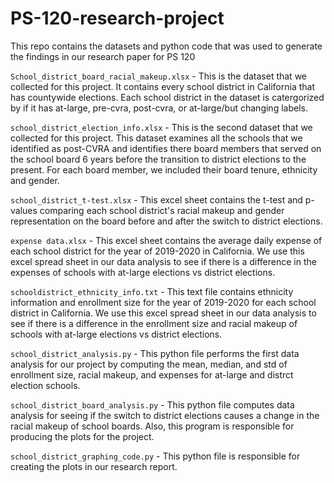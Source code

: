# PS-120-research-project
This repo contains the datasets and python code that was used to generate the findings in our research paper for PS 120

`School_district_board_racial_makeup.xlsx` - This is the dataset that we collected for this project. It contains every school district in California that has countywide elections. Each school district in the dataset is catergorized by if it has at-large, pre-cvra, post-cvra, or at-large/but changing labels.

`school_district_election_info.xlsx` - This is the second dataset that we collected for this project. This dataset examines all the schools that we identified as post-CVRA and identifies there board members that served on the school board 6 years before the transition to district elections to the present. For each board member, we included their board tenure, ethnicity and gender.

`school_district_t-test.xlsx` - This excel sheet contains the t-test and p-values comparing each school district's racial makeup and gender representation on the board before and after the switch to district elections. 

`expense data.xlsx` - This excel sheet contains the average daily expense of each school district for the year of 2019-2020 in California. We use this excel spread sheet in our data analysis to see if there is a difference in the expenses of schools with at-large elections vs district elections.

`schooldistrict_ethnicity_info.txt` - This text file contains ethnicity information and enrollment size for the year of 2019-2020 for each school district in California.  We use this excel spread sheet in our data analysis to see if there is a difference in the enrollment size and racial makeup of schools with at-large elections vs district elections.

`school_district_analysis.py` - This python file performs the first data analysis for our project by computing the mean, median, and std of enrollment size, racial makeup, and expenses for at-large and distrct election schools.

`school_district_board_analysis.py` - This python file computes data analysis for seeing if the switch to district elections causes a change in the racial makeup of school boards. Also, this program is responsible for producing the plots for the project.

`school_district_graphing_code.py` - This python file is responsible for creating the plots in our research report.

